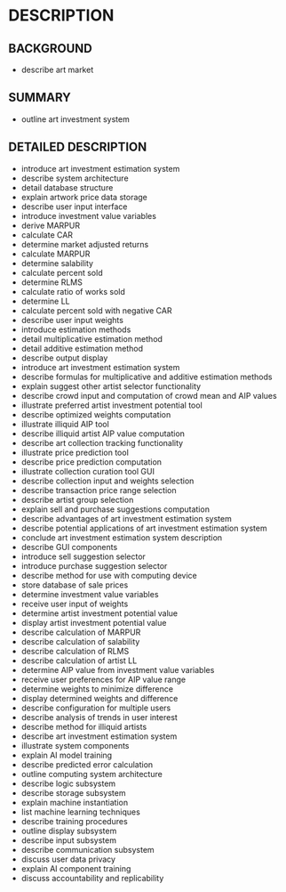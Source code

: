 # DESCRIPTION

## BACKGROUND

- describe art market

## SUMMARY

- outline art investment system

## DETAILED DESCRIPTION

- introduce art investment estimation system
- describe system architecture
- detail database structure
- explain artwork price data storage
- describe user input interface
- introduce investment value variables
- derive MARPUR
- calculate CAR
- determine market adjusted returns
- calculate MARPUR
- determine salability
- calculate percent sold
- determine RLMS
- calculate ratio of works sold
- determine LL
- calculate percent sold with negative CAR
- describe user input weights
- introduce estimation methods
- detail multiplicative estimation method
- detail additive estimation method
- describe output display
- introduce art investment estimation system
- describe formulas for multiplicative and additive estimation methods
- explain suggest other artist selector functionality
- describe crowd input and computation of crowd mean and AIP values
- illustrate preferred artist investment potential tool
- describe optimized weights computation
- illustrate illiquid AIP tool
- describe illiquid artist AIP value computation
- describe art collection tracking functionality
- illustrate price prediction tool
- describe price prediction computation
- illustrate collection curation tool GUI
- describe collection input and weights selection
- describe transaction price range selection
- describe artist group selection
- explain sell and purchase suggestions computation
- describe advantages of art investment estimation system
- describe potential applications of art investment estimation system
- conclude art investment estimation system description
- describe GUI components
- introduce sell suggestion selector
- introduce purchase suggestion selector
- describe method for use with computing device
- store database of sale prices
- determine investment value variables
- receive user input of weights
- determine artist investment potential value
- display artist investment potential value
- describe calculation of MARPUR
- describe calculation of salability
- describe calculation of RLMS
- describe calculation of artist LL
- determine AIP value from investment value variables
- receive user preferences for AIP value range
- determine weights to minimize difference
- display determined weights and difference
- describe configuration for multiple users
- describe analysis of trends in user interest
- describe method for illiquid artists
- describe art investment estimation system
- illustrate system components
- explain AI model training
- describe predicted error calculation
- outline computing system architecture
- describe logic subsystem
- describe storage subsystem
- explain machine instantiation
- list machine learning techniques
- describe training procedures
- outline display subsystem
- describe input subsystem
- describe communication subsystem
- discuss user data privacy
- explain AI component training
- discuss accountability and replicability

